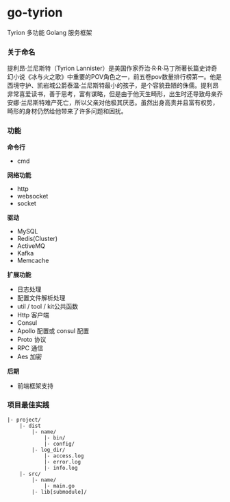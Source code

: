 # go-tyrion
Tyrion 多功能 Golang 服务框架

### 关于命名

提利昂·兰尼斯特（Tyrion Lannister）是美国作家乔治·R·R·马丁所著长篇史诗奇幻小说《冰与火之歌》中重要的POV角色之一，前五卷pov数量排行榜第一。他是西境守护、凯岩城公爵泰温·兰尼斯特最小的孩子，是个容貌丑陋的侏儒。提利昂非常喜爱读书，善于思考，富有谋略，但是由于他天生畸形，出生时还导致母亲乔安娜·兰尼斯特难产死亡，所以父亲对他极其厌恶。虽然出身高贵并且富有权势，畸形的身材仍然给他带来了许多问题和困扰。

### 功能

**命令行**
- cmd

**网络功能**
- http
- websocket
- socket

**驱动**
- MySQL
- Redis(Cluster)
- ActiveMQ
- Kafka
- Memcache

**扩展功能**
- 日志处理
- 配置文件解析处理
- util / tool / kit公共函数
- Http 客户端
- Consul
- Apollo 配置或 consul 配置
- Proto 协议
- RPC 通信
- Aes 加密

**后期**
- 前端框架支持

### 项目最佳实践

```$xslt
|- project/
    |- dist
        |- name/
            |- bin/
            |- config/
        |- log_dir/
            |- access.log
            |- error.log
            |- info.log
    |- src/
        |- name/
            |- main.go
        |- lib[submodule]/
```
